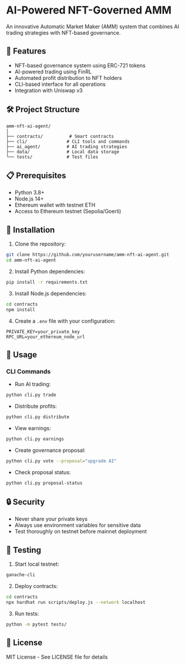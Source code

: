 # AI-Powered NFT-Governed AMM

An innovative Automatic Market Maker (AMM) system that combines AI trading strategies with NFT-based governance.

## 🚀 Features

- NFT-based governance system using ERC-721 tokens
- AI-powered trading using FinRL
- Automated profit distribution to NFT holders
- CLI-based interface for all operations
- Integration with Uniswap v3

## 🛠️ Project Structure

```
amm-nft-ai-agent/
│
├── contracts/          # Smart contracts
├── cli/               # CLI tools and commands
├── ai_agent/          # AI trading strategies
├── data/              # Local data storage
└── tests/             # Test files
```

## 📋 Prerequisites

- Python 3.8+
- Node.js 14+
- Ethereum wallet with testnet ETH
- Access to Ethereum testnet (Sepolia/Goerli)

## 🔧 Installation

1. Clone the repository:
```bash
git clone https://github.com/yourusername/amm-nft-ai-agent.git
cd amm-nft-ai-agent
```

2. Install Python dependencies:
```bash
pip install -r requirements.txt
```

3. Install Node.js dependencies:
```bash
cd contracts
npm install
```

4. Create a `.env` file with your configuration:
```
PRIVATE_KEY=your_private_key
RPC_URL=your_ethereum_node_url
```

## 🚀 Usage

### CLI Commands

- Run AI trading:
```bash
python cli.py trade
```

- Distribute profits:
```bash
python cli.py distribute
```

- View earnings:
```bash
python cli.py earnings
```

- Create governance proposal:
```bash
python cli.py vote --proposal="upgrade AI"
```

- Check proposal status:
```bash
python cli.py proposal-status
```

## 🔒 Security

- Never share your private keys
- Always use environment variables for sensitive data
- Test thoroughly on testnet before mainnet deployment

## 🧪 Testing

1. Start local testnet:
```bash
ganache-cli
```

2. Deploy contracts:
```bash
cd contracts
npx hardhat run scripts/deploy.js --network localhost
```

3. Run tests:
```bash
python -m pytest tests/
```

## 📝 License

MIT License - See LICENSE file for details 